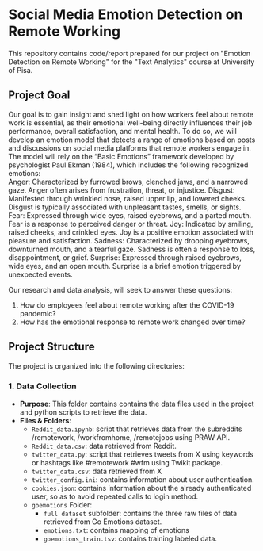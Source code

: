 # Social Media Emotion Detection on Remote Working
This repository contains code/report prepared for our project on "Emotion Detection on Remote Working" for the "Text Analytics" course at University of Pisa.

## Project Goal
Our goal is to gain insight and shed light on how workers feel about remote work is essential, as their emotional well-being directly influences their job performance, overall satisfaction, and mental health. To do so, we will develop an emotion model that detects a range of emotions based on posts and discussions on social media platforms that remote workers engage in. The model will rely on the “Basic Emotions” framework developed by psychologist Paul Ekman (1984), which includes the following recognized emotions:  
Anger: Characterized by furrowed brows, clenched jaws, and a narrowed gaze. Anger often arises from frustration, threat, or injustice. 
Disgust: Manifested through wrinkled nose, raised upper lip, and lowered cheeks. Disgust is typically associated with unpleasant tastes, smells, or sights. 
Fear: Expressed through wide eyes, raised eyebrows, and a parted mouth. Fear is a response to perceived danger or threat. 
Joy: Indicated by smiling, raised cheeks, and crinkled eyes. Joy is a positive emotion associated with pleasure and satisfaction. 
Sadness: Characterized by drooping eyebrows, downturned mouth, and a tearful gaze. Sadness is often a response to loss, disappointment, or grief. 
Surprise: Expressed through raised eyebrows, wide eyes, and an open mouth. Surprise is a brief emotion triggered by unexpected events. 
 
Our research and data analysis, will seek to answer these questions: 
 
1. How do employees feel about remote working after the COVID-19 pandemic?
2. How has the emotional response to remote work changed over time?

## Project Structure

The project is organized into the following directories:

### 1. **Data Collection**
   - **Purpose**: This folder contains contains the data files used in the project and python scripts to retrieve the data.
   - **Files & Folders**:
      - `Reddit_data.ipynb`: script that retrieves data from the subreddits /remotework, /workfromhome, /remotejobs using PRAW API.
      - `Reddit_data.csv`: data retrieved from Reddit.
      - `twitter_data.py`: script that retrieves tweets from X using keywords or hashtags like #remotework #wfm using Twikit package.
      - `twitter_data.csv`: data retrieved from X
      - `twitter_config.ini`: contains information about user authentication.
      - `cookies.json`: contains information about the already authenticated user, so as to avoid repeated calls to login method.
      - `goemotions` Folder:
          - `full dataset` subfolder: contains the three raw files of data retrieved from Go Emotions dataset.
          - `emotions.txt`: contains mapping of emotions
          -  `goemotions_train.tsv`: contains training labeled data.
